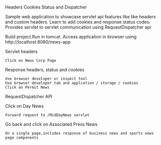 Headers Cookies Status and Dispatcher

Sample web application to showcase servlet api features like like headers and custom headers.
Learn to add cookies and response status codes.
Provides servlet to servlet communication using RequestDispatcher api

Build project.Run in tomcat. Access application in browser using http://localhost:8080/news-app

Servlet headers

	Click on News Corp Page

Response headers, status and cookies

	Use browser developer or inspect tool
	Use browser developer tab and applcation / storage / cookies
	Click on Permit News


RequestDispatcher API

Click on Day News

	Forward request to /MidDayNews servlet

Go back and click on Associated Press News

	On a single page,includes response of business news and sports news page components